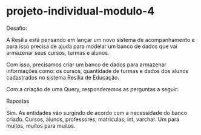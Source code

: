 # projeto-individual-modulo-4

Desafio:

A Resilia está pensando em lançar um novo sistema de acompanhamento e para isso precisa de ajuda para modelar um banco de dados que vai armazenar seus cursos, turmas e alunos.

Com isso, precisamos criar um banco de dados para armazenar informações como: os cursos, quantidade de turmas e dados dos alunos cadastrados no sistema Resilia de Educação.

Com a criação de uma Query, responderemos as perguntas a seguir:
 

Rspostas

Sim. As entidades vão surgindo de acordo com a necessidade do banco criado.
Cursos, alunos, professores, matrículas, int, varchar.
Um para muitos, muitos para muitos.
